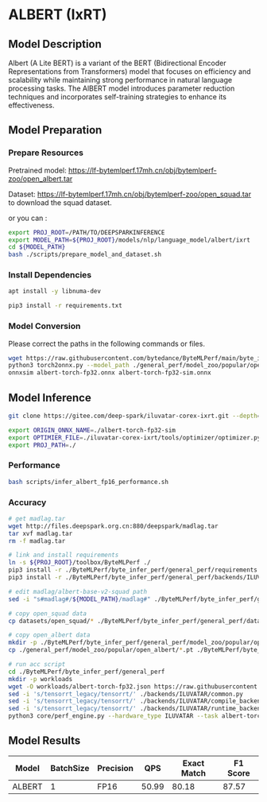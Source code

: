 # ALBERT (IxRT)

## Model Description

Albert (A Lite BERT) is a variant of the BERT (Bidirectional Encoder Representations from Transformers) model that focuses on efficiency and scalability while maintaining strong performance in natural language processing tasks. The AlBERT model introduces parameter reduction techniques and incorporates self-training strategies to enhance its effectiveness.

## Model Preparation

### Prepare Resources

Pretrained model: <https://lf-bytemlperf.17mh.cn/obj/bytemlperf-zoo/open_albert.tar>

Dataset: <https://lf-bytemlperf.17mh.cn/obj/bytemlperf-zoo/open_squad.tar> to download the squad dataset.

or you can :

```bash
export PROJ_ROOT=/PATH/TO/DEEPSPARKINFERENCE
export MODEL_PATH=${PROJ_ROOT}/models/nlp/language_model/albert/ixrt
cd ${MODEL_PATH}
bash ./scripts/prepare_model_and_dataset.sh
```

### Install Dependencies

```bash
apt install -y libnuma-dev

pip3 install -r requirements.txt
```

### Model Conversion

Please correct the paths in the following commands or files.

```bash
wget https://raw.githubusercontent.com/bytedance/ByteMLPerf/main/byte_infer_perf/general_perf/model_zoo/albert-torch-fp32.json
python3 torch2onnx.py --model_path ./general_perf/model_zoo/popular/open_albert/albert-base-squad.pt --output_path albert-torch-fp32.onnx
onnxsim albert-torch-fp32.onnx albert-torch-fp32-sim.onnx
```

## Model Inference

```bash
git clone https://gitee.com/deep-spark/iluvatar-corex-ixrt.git --depth=1

export ORIGIN_ONNX_NAME=./albert-torch-fp32-sim
export OPTIMIER_FILE=./iluvatar-corex-ixrt/tools/optimizer/optimizer.py
export PROJ_PATH=./
```

### Performance

```bash
bash scripts/infer_albert_fp16_performance.sh
```

### Accuracy

```bash
# get madlag.tar
wget http://files.deepspark.org.cn:880/deepspark/madlag.tar
tar xvf madlag.tar
rm -f madlag.tar

# link and install requirements
ln -s ${PROJ_ROOT}/toolbox/ByteMLPerf ./
pip3 install -r ./ByteMLPerf/byte_infer_perf/general_perf/requirements.txt
pip3 install -r ./ByteMLPerf/byte_infer_perf/general_perf/backends/ILUVATAR/requirements.txt

# edit madlag/albert-base-v2-squad path
sed -i "s#madlag#/${MODEL_PATH}/madlag#" ./ByteMLPerf/byte_infer_perf/general_perf/datasets/open_squad/data_loader.py

# copy open_squad data
cp datasets/open_squad/* ./ByteMLPerf/byte_infer_perf/general_perf/datasets/open_squad/

# copy open_albert data
mkdir -p ./ByteMLPerf/byte_infer_perf/general_perf/model_zoo/popular/open_albert
cp ./general_perf/model_zoo/popular/open_albert/*.pt ./ByteMLPerf/byte_infer_perf/general_perf/model_zoo/popular/open_albert

# run acc script
cd ./ByteMLPerf/byte_infer_perf/general_perf
mkdir -p workloads
wget -O workloads/albert-torch-fp32.json https://raw.githubusercontent.com/bytedance/ByteMLPerf/refs/heads/main/byte_infer_perf/general_perf/workloads/albert-torch-fp32.json
sed -i 's/tensorrt_legacy/tensorrt/' ./backends/ILUVATAR/common.py
sed -i 's/tensorrt_legacy/tensorrt/' ./backends/ILUVATAR/compile_backend_iluvatar.py
sed -i 's/tensorrt_legacy/tensorrt/' ./backends/ILUVATAR/runtime_backend_iluvatar.py
python3 core/perf_engine.py --hardware_type ILUVATAR --task albert-torch-fp32
```

## Model Results

| Model  | BatchSize | Precision | QPS   | Exact Match | F1 Score |
| ------ | --------- | --------- | ----- | ----------- | -------- |
| ALBERT | 1         | FP16      | 50.99 | 80.18       | 87.57    |
